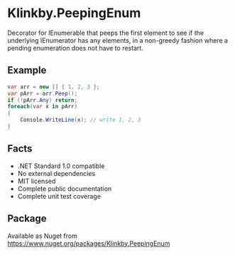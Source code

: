 # Klinkby.PeepingEnum

Decorator for IEnumerable<T> that peeps the first element to see if the underlying IEnumerator<T> 
has any elements, in a non-greedy fashion where a pending enumeration does not have to restart.

## Example

``` csharp
var arr = new [] { 1, 2, 3 };
var pArr = arr.Peep();
if (!pArr.Any) return;
foreach(var x in pArr)
{
    Console.WriteLine(x); // write 1, 2, 3
}
```

## Facts

- .NET Standard 1.0 compatible
- No external dependencies
- MIT licensed
- Complete public documentation
- Complete unit test coverage 

## Package
Available as Nuget from https://www.nuget.org/packages/Klinkby.PeepingEnum